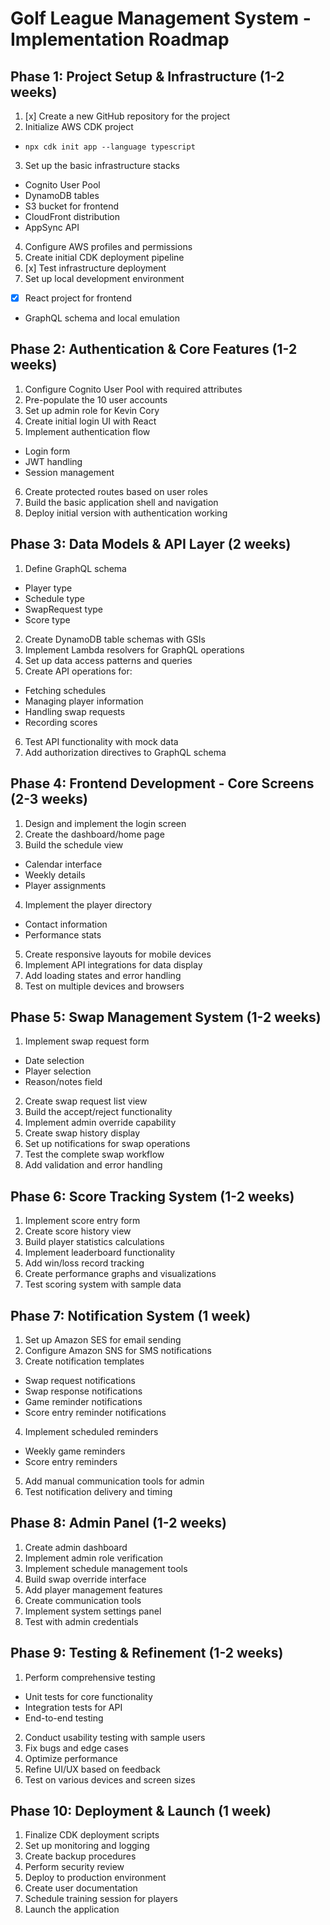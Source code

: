 # Golf League Management System - Implementation Roadmap

## Phase 1: Project Setup & Infrastructure (1-2 weeks)

1.  [x] Create a new GitHub repository for the project
2.  Initialize AWS CDK project
   - `npx cdk init app --language typescript`
3.  Set up the basic infrastructure stacks
   -  Cognito User Pool
   -  DynamoDB tables
   -  S3 bucket for frontend
   -  CloudFront distribution
   -  AppSync API
4.  Configure AWS profiles and permissions
5.  Create initial CDK deployment pipeline
6.  [x] Test infrastructure deployment
7.  Set up local development environment
   -  [x] React project for frontend
   -  GraphQL schema and local emulation

## Phase 2: Authentication & Core Features (1-2 weeks)

1.  Configure Cognito User Pool with required attributes
2.  Pre-populate the 10 user accounts
3.  Set up admin role for Kevin Cory
4.  Create initial login UI with React
5.  Implement authentication flow
   -  Login form
   -  JWT handling
   -  Session management
6.  Create protected routes based on user roles
7.  Build the basic application shell and navigation
8.  Deploy initial version with authentication working

## Phase 3: Data Models & API Layer (2 weeks)

1.  Define GraphQL schema
   -  Player type
   -  Schedule type
   -  SwapRequest type
   -  Score type
2.  Create DynamoDB table schemas with GSIs
3.  Implement Lambda resolvers for GraphQL operations
4.  Set up data access patterns and queries
5.  Create API operations for:
   -  Fetching schedules
   -  Managing player information
   -  Handling swap requests
   -  Recording scores
6.  Test API functionality with mock data
7.  Add authorization directives to GraphQL schema

## Phase 4: Frontend Development - Core Screens (2-3 weeks)

1.  Design and implement the login screen
2.  Create the dashboard/home page
3.  Build the schedule view
   -  Calendar interface
   -  Weekly details
   -  Player assignments
4.  Implement the player directory
   -  Contact information
   -  Performance stats
5.  Create responsive layouts for mobile devices
6.  Implement API integrations for data display
7.  Add loading states and error handling
8.  Test on multiple devices and browsers

## Phase 5: Swap Management System (1-2 weeks)

1.  Implement swap request form
   -  Date selection
   -  Player selection
   -  Reason/notes field
2.  Create swap request list view
3.  Build the accept/reject functionality
4.  Implement admin override capability
5.  Create swap history display
6.  Set up notifications for swap operations
7.  Test the complete swap workflow
8.  Add validation and error handling

## Phase 6: Score Tracking System (1-2 weeks)

1. Implement score entry form
2.  Create score history view
3.  Build player statistics calculations
4.  Implement leaderboard functionality
5.  Add win/loss record tracking
6.  Create performance graphs and visualizations
7.  Test scoring system with sample data

## Phase 7: Notification System (1 week)

1.  Set up Amazon SES for email sending
2.  Configure Amazon SNS for SMS notifications
3.  Create notification templates
   -  Swap request notifications
   -  Swap response notifications
   -  Game reminder notifications
   -  Score entry reminder notifications
4.  Implement scheduled reminders
   -  Weekly game reminders
   -  Score entry reminders
5.  Add manual communication tools for admin
6.  Test notification delivery and timing

## Phase 8: Admin Panel (1-2 weeks)

1.  Create admin dashboard
2.  Implement admin role verification
3.  Implement schedule management tools
4.  Build swap override interface
5.  Add player management features
6.  Create communication tools
7.  Implement system settings panel
8.  Test with admin credentials

## Phase 9: Testing & Refinement (1-2 weeks)

1.  Perform comprehensive testing
   -  Unit tests for core functionality
   -  Integration tests for API
   -  End-to-end testing
2.  Conduct usability testing with sample users
3. Fix bugs and edge cases
4. Optimize performance
5. Refine UI/UX based on feedback
6. Test on various devices and screen sizes

## Phase 10: Deployment & Launch (1 week)

1.  Finalize CDK deployment scripts
2.  Set up monitoring and logging
3.  Create backup procedures
4.  Perform security review
5.  Deploy to production environment
6.  Create user documentation
7.  Schedule training session for players
8.  Launch the application
